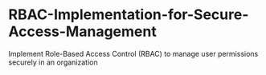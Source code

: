 # RBAC-Implementation-for-Secure-Access-Management
Implement Role-Based Access Control (RBAC) to manage user permissions securely in an organization
